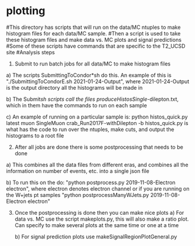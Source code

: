 # plotting
#This directory has scripts that will run on the data/MC ntuples to make histogram files for each data/MC sample. 
#Then a script is used to take these histogram files and make data vs. MC plots and signal predictions
#Some of these scripts have commands that are specific to the T2_UCSD site
#Analysis steps

1) Submit to run batch jobs for all data/MC to make histogram files
 
  a) The scripts SubmittingToCondor*sh do this. An example of this is "./SubmittingToCondorE.sh 2021-01-24-Output", 
     where 2021-01-24-Output is the output directory all the histograms will be made in

  b) The Submit*sh scripts call the files produceHistosSingle*-dilepton.txt, which in them have the commands to run on each sample

  c) An example of running on a particular sample is: python histos_quick.py latest muon SingleMuon crab_Run2017F-withDilepton -b
       histos_quick.py is what has the code to run over the ntuples, make cuts, and output the histograms to a root file

2) After all jobs are done there is some postprocessing that needs to be done

 a) This combines all the data files from different eras, and combines all the information on number of events, etc. into a single json file
   
 b) To run this on the do: "python postprocess.py 2019-11-08-Electron electron", where electron denotes electron channel
      or if you are running on the W+jets pt samples "python postprocessManyWJets.py 2019-11-08-Electron electron"

3) Once the postprocessing is done then you can make nice plots
   a) For data vs. MC use the script makeplots.py, this will also make a ratio plot. Can specify to make several plots at the same time or one at a time

   b) For signal prediction plots use makeSignalRegionPlotGeneral.py
